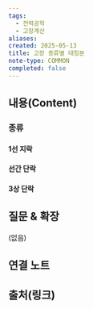 ```yaml
---
tags:
  - 전력공학
  - 고장계산
aliases: 
created: 2025-05-13
title: 고장 종류별 대칭분
note-type: COMMON
completed: false
---
```


## 내용(Content)
### 종류
#### 1선 지락
#### 선간 단락
#### 3상 단락



## 질문 & 확장

(없음)

## 연결 노트

## 출처(링크)

